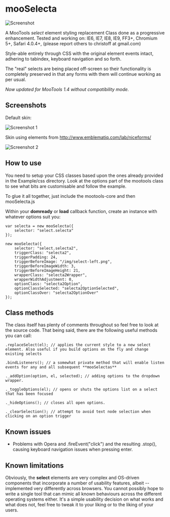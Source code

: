 mooSelecta
===========

![Screenshot](http://fragged.org/mooSelecta/mooSelecta.gif)

A MooTools *select* element styling replacement Class done as a progressive enhancement. Tested and working on:
IE6, IE7, IE8, IE9, FF3+, Chromium 5+, Safari 4.0.4+, (please report others to christoff at gmail.com)

Style-able entirely through CSS with the original element events intact, adhering to tabindex, keyboard navigation and so forth.

The "real" selects are being placed off-screen so their functionality is completely preserved in that any forms with them will continue working as per usual.

*Now updated for MooTools 1.4 without compatibility mode.*

Screenshots
-----------

Default skin:

![Screenshot 1](http://fragged.org/mooSelecta/Example/images/mooSelecta-large1.gif)

Skin using elements from http://www.emblematiq.com/lab/niceforms/

![Screenshot 2](http://fragged.org/mooSelecta/Example/images/mooSelecta-large2.gif)

How to use
----------

You need to setup your CSS classes based upon the ones already provided in the Example/css directory. Look at the options part of the mootools class to see what bits are customisable and follow the example.

To glue it all together, just include the mootools-core and then mooSelecta.js

Within your **domready** or **load** callback function, create an instance with whatever options suit you:

    var selecta = new mooSelecta({
        selector: "select.selecta"
    });

    new mooSelecta({
        selector: "select.selecta2",
        triggerClass: "selecta2",
        triggerPadding: 24,
        triggerBeforeImage: "/img/select-left.png",
        triggerBeforeImageWidth: 3,
        triggerBeforeImageHeight: 21,
        wrapperClass: "selecta2Wrapper",
        wrapperWidthAdjustment: 0,
        optionClass: "selecta2Option",
        optionClassSelected: "selecta2OptionSelected",
        optionClassOver: "selecta2OptionOver"
    });

Class methods
-------------
The class itself has plenty of comments throughout so feel free to look at the source code. That being said,
there are the following useful methods you can call:

    .replaceSelect(el); // applies the current style to a new select element. Also useful if you build options on the fly and change existing selects

    .bindListeners(); // a somewhat private method that will enable listen events for any and all subsequent **mooSelectas**

    ._addOption(option, el, selected); // adding options to the dropdown wrapper.

    ._toggleOptions(el); // opens or shuts the options list on a select that has been focused

    ._hideOptions(); // closes all open options.

    ._clearSelection(); // attempt to avoid text node selection when clicking on an option trigger

Known issues
------------

- Problems with Opera and .fireEvent("click") and the resulting .stop(), causing keyboard navigation issues when pressing enter.

Known limitations
-----------------

Obviously, the **select** elements are very complex and OS-driven components that incorporate a number of usability features, albeit -- implemented very differently across browsers. You cannot possibly hope to write a single tool that can mimic all known behaviours across the different operating systems either. It's a simple usability decision on what works and what does not, feel free to tweak it to your liking or to the liking of your users.